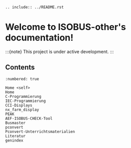 ```{eval-rst}
.. include:: ../README.rst
```

# Welcome to ISOBUS-other's documentation!

:::{note}
This project is under active development.
:::

## Contents

```{toctree}
:numbered: true

Home <self>
Home
C-Programmierung
IEC-Programmierung
CCI-Displays
nx_farm_display
PEAK
AEF-ISOBUS-CHECK-Tool
Busmaster
pconvert
Pconvert-Unterrichtsmaterialien
Literatur
genindex
```

